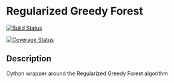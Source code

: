 # Regularized Greedy Forest
[![Build Status](https://travis-ci.org/joshloyal/RegularizedGreedyForest.svg?branch=master)](https://travis-ci.org/joshloyal/RegularizedGreedyForest)

[![Coverage Status](https://coveralls.io/repos/github/joshloyal/RegularizedGreedyForest/badge.svg?branch=master)](https://coveralls.io/github/joshloyal/RegularizedGreedyForest?branch=master)

## Description
Cython wrapper around the Regularized Greedy Forest algorithm
